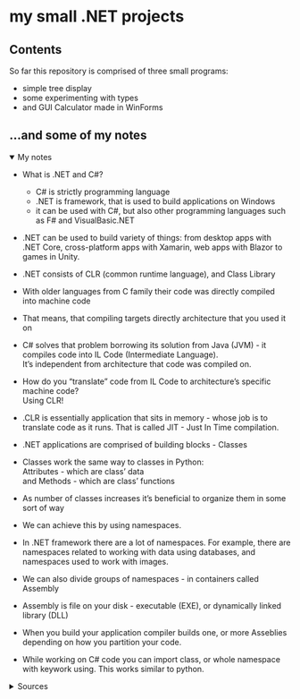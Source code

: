 # my small .NET projects
## Contents
So far this repository is comprised of three small programs:
-   simple tree display
-   some experimenting with types
-   and GUI Calculator made in WinForms

...and some of my notes
---
<details open>
<summary>My notes</summary>

- What is .NET and C#?
    - C# is strictly programming language
    - .NET is framework, that is used to build applications on Windows
    -   it can be used with C#, but also other programming languages such as F# and VisualBasic.NET

-  .NET can be used to build variety of things: from desktop apps with .NET Core, cross-platform apps with Xamarin, web apps with Blazor to games in Unity.

- .NET consists of CLR (common runtime language), and Class Library


- With older languages from C family their code was directly compiled into machine code


- That means, that compiling targets directly architecture that you used it on


- C# solves that problem borrowing its solution from Java (JVM) - it compiles code into IL Code (Intermediate Language).\
It’s independent from architecture that code was compiled on.


- How do you “translate” code from IL Code to architecture’s specific machine code?\
Using CLR!


- .CLR is essentially application that sits in memory - whose job is to translate code as it runs. That is called JIT - Just In Time compilation.


- .NET applications are comprised of building blocks - Classes


- Classes work the same way to classes in Python:\
Attributes - which are class’ data\
and Methods - which are class’ functions


- As number of classes increases it’s beneficial to organize them in some sort of way

- We can achieve this by using namespaces.


- In .NET framework there are a lot of namespaces. For example, there are namespaces related to working with data using databases, and namespaces used to work with images.


- We can also divide groups of namespaces - in containers called Assembly


- Assembly is file on your disk - executable (EXE), or dynamically linked library (DLL)


- When you build your application compiler builds one, or more Asseblies depending on how you partition your code.


- While working on C# code you can import class, or whole namespace with keywork using. This works similar to python.
</details>

<details>
<summary>Sources</summary>

- https://www.youtube.com/watch?v=YrtFtdTTfv0
- https://www.youtube.com/watch?v=ravLFzIguCM
</details>
